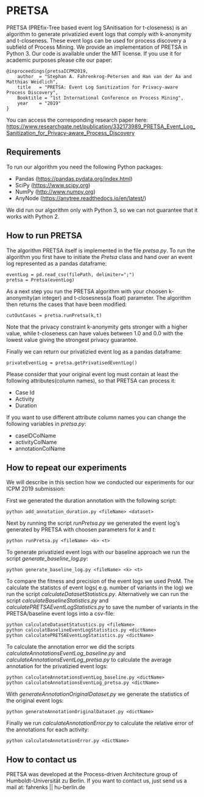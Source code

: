 # PRETSA
PRETSA (PREfix-Tree based event log SAnitisation for t-closeness) is an algorithm to generate privatizied event logs that comply with k-anonymity and t-closeness. These event logs can be used for process discovery a subfield of Process Mining. We provide an implementation of PRETSA in Python 3. Our code is available under the MIT license. If you use it for academic purposes please cite our paper:
```
@inproceedings{pretsaICPM2019,
    author  = "Stephan A. Fahrenkrog-Petersen and Han van der Aa and Matthias Weidlich",
    title   = "PRETSA: Event Log Sanitization for Privacy-aware Process Discovery",
    Booktitle = "1st International Conference on Process Mining",
    year    = "2019"
}
```
You can access the corresponding research paper here:
https://www.researchgate.net/publication/332173989_PRETSA_Event_Log_Sanitization_for_Privacy-aware_Process_Discovery


## Requirements
To run our algorithm you need the following Python packages:
- Pandas (https://pandas.pydata.org/index.html)
- SciPy (https://www.scipy.org)
- NumPy (http://www.numpy.org)
- AnyNode (https://anytree.readthedocs.io/en/latest/)

We did run our algorithm only with Python 3, so we can not guarantee that it works with Python 2.

## How to run PRETSA

The algorithm PRETSA itself is implemented in the file *pretsa.py*. To run the algorithm you first have to initiate the *Pretsa* class and hand over an event log represented as a pandas dataframe:
```
eventLog = pd.read_csv(filePath, delimiter=";")
pretsa = Pretsa(eventLog)
```
As a next step you run the PRETSA algorithm with your choosen k-anonymity(an integer) and t-closesness(a float) parameter. The algorithm then returns the cases that have been modified:
```
cutOutCases = pretsa.runPretsa(k,t)
```
Note that the privacy constraint k-anonymity gets stronger with a higher value, while t-closeness can have values between 1.0 and 0.0 with the lowest value giving the strongest privacy guarantee.

Finally we can return our privatizied event log as a pandas dataframe:
```
privateEventLog = pretsa.getPrivatisedEventLog()
```

Please consider that your original event log must contain at least the following attributes(column names), so that PRETSA can process it:
- Case Id
- Activity
- Duration

If you want to use different attribute column names you can change the following variables in *pretsa.py*:
- caseIDColName
- activityColName
- annotationColName

## How to repeat our experiments

We will describe in this section how we conducted our experiments for our ICPM 2019 submission:

First we generated the duration annotation with the following script:
```
python add_annotation_duration.py <fileName> <dataset>
```

Next by running the script *runPretsa.py* we generated the event log's generated by PRETSA with choosen parameters for *k* and *t*:
```
python runPretsa.py <fileName> <k> <t>
```
To generate privatizied event logs with our baseline approach we run the script *generate_baseline_log.py*:
```
python generate_baseline_log.py <fileName> <k> <t>
```

To compare the fitness and precision of the event logs we used ProM. The calculate the statistcs of event logs( e.g. number of variants in the log) we run the script *calculateDatasetStatistics.py*. Alternatively we can run the script *calculateBaselineStatistics.py* and *calculatePRETSAEventLogStatistics.py* to save the number of variants in the PRETSA/baseline event logs into a csv-file:
```
python calculateDatasetStatustics.py <fileName>
python calculatBaselineEventLogStatistics.py <dictName>
python calculatePRETSAEventLogStatistics.py <dictName>
```

To calculate the annotation error we did the scripts *calculateAnnotationsEventLog_baseline.py* and *calculateAnnotationsEventLog_pretsa.py* to calculate the average annotation for the privatizied event logs:
```
python calculateAnnotationsEventLog_baseline.py <dictName>
python calculateAnnotationsEventLog_pretsa.py <dictName>
```

With *generateAnnotationOriginalDataset.py* we generate the statistics of the original event logs:
```
python generateAnnotationOriginalDataset.py <dictName>
```

Finally we run *calculateAnnotationError.py* to calculate the relative error of the annotations for each activity:
```
python calculateAnnotationError.py <dictName>
```

## How to contact us
PRETSA was developed at the Process-driven Architecture group of Humboldt-Universität zu Berlin. If you want to contact us, just send us a mail at: fahrenks || hu-berlin.de
